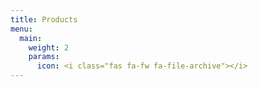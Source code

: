 ```yaml
---
title: Products
menu:
  main:
    weight: 2
    params:
      icon: <i class="fas fa-fw fa-file-archive"></i>
---
```

